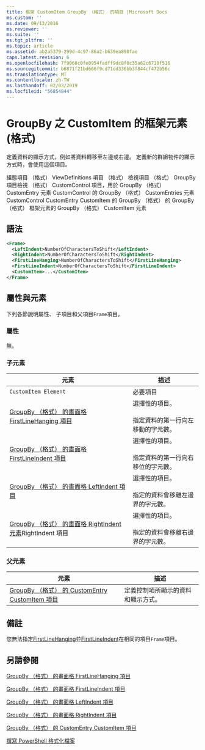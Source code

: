 ```yaml
---
title: 框架 CustomItem GroupBy （格式） 的項目 |Microsoft Docs
ms.custom: ''
ms.date: 09/13/2016
ms.reviewer: ''
ms.suite: ''
ms.tgt_pltfrm: ''
ms.topic: article
ms.assetid: ab2a5379-299d-4c97-86a2-b639ea890fae
caps.latest.revision: 6
ms.openlocfilehash: 7f9066c0fe0954fadff9dc8f0c35a62c6710f516
ms.sourcegitcommit: b6871f21bd666f9cd71dd336bb3f844cf472b56c
ms.translationtype: MT
ms.contentlocale: zh-TW
ms.lasthandoff: 02/03/2019
ms.locfileid: "56854844"
---
```

# <a name="frame-element-for-customitem-for-groupby-format"></a>GroupBy 之 CustomItem 的框架元素 (格式)

定義資料的顯示方式，例如將資料轉移至左邊或右邊。 定義新的群組物件的顯示方式時，會使用這個項目。

組態項目 （格式） ViewDefinitions 項目 （格式） 檢視項目 （格式） GroupBy 項目檢視 （格式） CustomControl 項目，用於 GroupBy （格式） CustomEntry 元素 CustomControl 的 GroupBy （格式） CustomEntries 元素CustomControl CustomEntry CustomItem 的 GroupBy （格式） 的 GroupBy （格式） 框架元素的 GroupBy （格式） CustomItem 元素

## <a name="syntax"></a>語法

```xml
<Frame>
  <LeftIndent>NumberOfCharactersToShift</LeftIndent>
  <RightIndent>NumberOfCharactersToShift</RightIndent>
  <FirstLineHanging>NumberOfCharactersToShift</FirstLineHanging>
  <FirstLineIndent>NumberOfCharactersToShift</FirstLineIndent>
  <CustomItem>...</CustomItem>
</Frame>
```

## <a name="attributes-and-elements"></a>屬性與元素

下列各節說明屬性、 子項目和父項目`Frame`項目。

### <a name="attributes"></a>屬性

無。

### <a name="child-elements"></a>子元素

|元素|描述|
|-------------|-----------------|
|`CustomItem Element`|必要項目|
|[GroupBy （格式） 的畫面格 FirstLineHanging 項目](./firstlinehanging-element-for-frame-for-groupby-format.md)|選擇性的項目。<br /><br /> 指定資料的第一行向左移動的字元數。|
|[GroupBy （格式） 的畫面格 FirstLineIndent 項目](./firstlineindent-element-for-frame-for-groupby-format.md)|選擇性的項目。<br /><br /> 指定資料的第一行向右移位的字元數。|
|[GroupBy （格式） 的畫面格 LeftIndent 項目](./leftindent-element-for-frame-for-groupby-format.md)|選擇性的項目。<br /><br /> 指定的資料會移離左邊界的字元數。|
|[GroupBy （格式） 的畫面格 RightIndent 元素](./rightindent-element-for-frame-for-groupby-format.md)RightIndent 項目|選擇性的項目。<br /><br /> 指定的資料會移離右邊界的字元數。|

### <a name="parent-elements"></a>父元素

|元素|描述|
|-------------|-----------------|
|[GroupBy （格式） 的 CustomEntry CustomItem 項目](./customitem-element-for-customentry-for-groupby-format.md)|定義控制項所顯示的資料和顯示方式。|

## <a name="remarks"></a>備註

您無法指定[FirstLineHanging](./firstlinehanging-element-for-frame-for-groupby-format.md)並[FirstLineIndent](./firstlineindent-element-for-frame-for-groupby-format.md)在相同的項目`Frame`項目。

## <a name="see-also"></a>另請參閱

[GroupBy （格式） 的畫面格 FirstLineHanging 項目](./firstlinehanging-element-for-frame-for-groupby-format.md)

[GroupBy （格式） 的畫面格 FirstLineIndent 項目](./firstlineindent-element-for-frame-for-groupby-format.md)

[GroupBy （格式） 的畫面格 LeftIndent 項目](./leftindent-element-for-frame-for-groupby-format.md)

[GroupBy （格式） 的畫面格 RightIndent 項目](./rightindent-element-for-frame-for-groupby-format.md)

[GroupBy （格式） 的 CustomEntry CustomItem 項目](./customitem-element-for-customentry-for-groupby-format.md)

[撰寫 PowerShell 格式化檔案](./writing-a-powershell-formatting-file.md)

